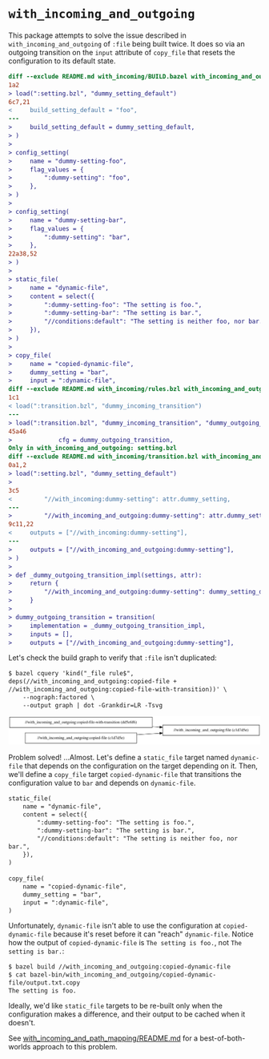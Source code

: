 # `with_incoming_and_outgoing`

This package attempts to solve the issue described in `with_incoming_and_outgoing` of `:file` being
built twice. It does so via an outgoing transition on the `input` attribute of `copy_file` that
resets the configuration to its default state.

```diff
diff --exclude README.md with_incoming/BUILD.bazel with_incoming_and_outgoing/BUILD.bazel
1a2
> load(":setting.bzl", "dummy_setting_default")
6c7,21
<     build_setting_default = "foo",
---
>     build_setting_default = dummy_setting_default,
> )
>
> config_setting(
>     name = "dummy-setting-foo",
>     flag_values = {
>         ":dummy-setting": "foo",
>     },
> )
>
> config_setting(
>     name = "dummy-setting-bar",
>     flag_values = {
>         ":dummy-setting": "bar",
>     },
22a38,52
> )
>
> static_file(
>     name = "dynamic-file",
>     content = select({
>         ":dummy-setting-foo": "The setting is foo.",
>         ":dummy-setting-bar": "The setting is bar.",
>         "//conditions:default": "The setting is neither foo, nor bar.",
>     }),
> )
>
> copy_file(
>     name = "copied-dynamic-file",
>     dummy_setting = "bar",
>     input = ":dynamic-file",
diff --exclude README.md with_incoming/rules.bzl with_incoming_and_outgoing/rules.bzl
1c1
< load(":transition.bzl", "dummy_incoming_transition")
---
> load(":transition.bzl", "dummy_incoming_transition", "dummy_outgoing_transition")
45a46
>             cfg = dummy_outgoing_transition,
Only in with_incoming_and_outgoing: setting.bzl
diff --exclude README.md with_incoming/transition.bzl with_incoming_and_outgoing/transition.bzl
0a1,2
> load(":setting.bzl", "dummy_setting_default")
>
3c5
<         "//with_incoming:dummy-setting": attr.dummy_setting,
---
>         "//with_incoming_and_outgoing:dummy-setting": attr.dummy_setting,
9c11,22
<     outputs = ["//with_incoming:dummy-setting"],
---
>     outputs = ["//with_incoming_and_outgoing:dummy-setting"],
> )
>
> def _dummy_outgoing_transition_impl(settings, attr):
>     return {
>         "//with_incoming_and_outgoing:dummy-setting": dummy_setting_default,
>     }
>
> dummy_outgoing_transition = transition(
>     implementation = _dummy_outgoing_transition_impl,
>     inputs = [],
>     outputs = ["//with_incoming_and_outgoing:dummy-setting"],
```

Let's check the build graph to verify that `:file` isn't duplicated:

```
$ bazel cquery 'kind("_file rule$", deps(//with_incoming_and_outgoing:copied-file + //with_incoming_and_outgoing:copied-file-with-transition))' \
    --nograph:factored \
    --output graph | dot -Grankdir=LR -Tsvg
```

![The build graph](../graphs/with_incoming_and_outgoing_build.svg)

Problem solved! ...Almost. Let's define a `static_file` target named `dynamic-file` that depends on
the configuration on the target depending on it. Then, we'll define a `copy_file` target
`copied-dynamic-file` that transitions the configuration value to `bar` and depends on
`dynamic-file`.

```starlark
static_file(
    name = "dynamic-file",
    content = select({
        ":dummy-setting-foo": "The setting is foo.",
        ":dummy-setting-bar": "The setting is bar.",
        "//conditions:default": "The setting is neither foo, nor bar.",
    }),
)

copy_file(
    name = "copied-dynamic-file",
    dummy_setting = "bar",
    input = ":dynamic-file",
)
```

Unfortunately, `dynamic-file` isn't able to use the configuration at `copied-dynamic-file` because
it's reset before it can "reach" `dynamic-file`. Notice how the output of `copied-dynamic-file` is
`The setting is foo.`, not `The setting is bar.`:

```
$ bazel build //with_incoming_and_outgoing:copied-dynamic-file
$ cat bazel-bin/with_incoming_and_outgoing/copied-dynamic-file/output.txt.copy
The setting is foo.
```

Ideally, we'd like `static_file` targets to be re-built only when the configuration makes a
difference, and their output to be cached when it doesn't.

See [with_incoming_and_path_mapping/README.md](../with_incoming_and_path_mapping/README.md) for a
best-of-both-worlds approach to this problem.
